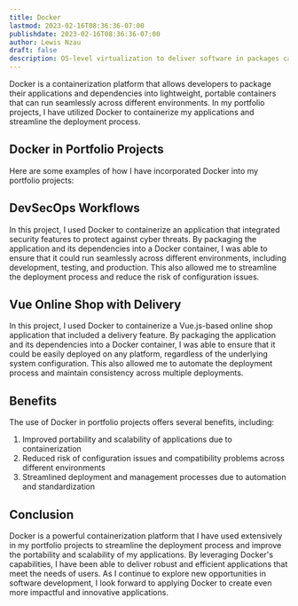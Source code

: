 ```yaml
---
title: Docker
lastmod: 2023-02-16T08:36:36-07:00
publishdate: 2023-02-16T08:36:36-07:00
author: Lewis Nzau
draft: false
description: OS-level virtualization to deliver software in packages called containers.
---
```


Docker is a containerization platform that allows developers to package their applications and dependencies into lightweight, portable containers that can run seamlessly across different environments. In my portfolio projects, I have utilized Docker to containerize my applications and streamline the deployment process.

## Docker in Portfolio Projects

Here are some examples of how I have incorporated Docker into my portfolio projects:

## DevSecOps Workflows

In this project, I used Docker to containerize an application that integrated security features to protect against cyber threats. By packaging the application and its dependencies into a Docker container, I was able to ensure that it could run seamlessly across different environments, including development, testing, and production. This also allowed me to streamline the deployment process and reduce the risk of configuration issues.

## Vue Online Shop with Delivery

In this project, I used Docker to containerize a Vue.js-based online shop application that included a delivery feature. By packaging the application and its dependencies into a Docker container, I was able to ensure that it could be easily deployed on any platform, regardless of the underlying system configuration. This also allowed me to automate the deployment process and maintain consistency across multiple deployments.

## Benefits

The use of Docker in portfolio projects offers several benefits, including:

1. Improved portability and scalability of applications due to containerization
1. Reduced risk of configuration issues and compatibility problems across different environments
1. Streamlined deployment and management processes due to automation and standardization

## Conclusion

Docker is a powerful containerization platform that I have used extensively in my portfolio projects to streamline the deployment process and improve the portability and scalability of my applications. By leveraging Docker's capabilities, I have been able to deliver robust and efficient applications that meet the needs of users. As I continue to explore new opportunities in software development, I look forward to applying Docker to create even more impactful and innovative applications.
